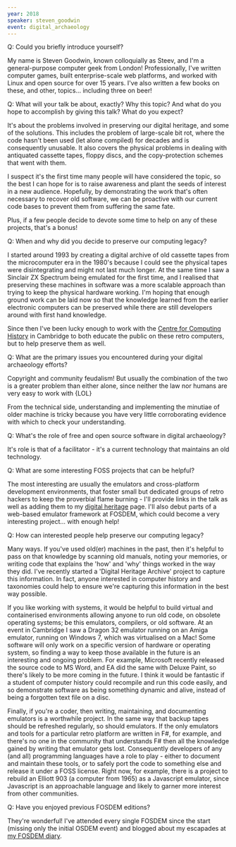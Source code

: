 ```yaml
---
year: 2018
speaker: steven_goodwin 
event: digital_archaeology
---
```


Q: Could you briefly introduce yourself?

My name is Steven Goodwin, known colloquially as Steev, and I'm a general-purpose computer geek from London! Professionally, I've written computer games, built enterprise-scale web platforms, and worked with Linux and open source for over 15 years. I've also written a few books on these, and other, topics... including three on beer!

Q: What will your talk be about, exactly? Why this topic? And what do you hope to accomplish by giving this talk? What do you expect?

It's about the problems involved in preserving our digital heritage, and some of the solutions. This includes the problem of large-scale bit rot, where the code hasn't been used (let alone compiled) for decades and is consequently unusable. It also covers the physical problems in dealing with antiquated cassette tapes, floppy discs, and the copy-protection schemes that went with them.

I suspect it's the first time many people will have considered the topic, so the best I can hope for is to raise awareness and plant the seeds of interest in a new audience. Hopefully, by demonstrating the work that's often necessary to recover old software, we can be proactive with our current code bases to prevent them from suffering the same fate.

Plus, if a few people decide to devote some time to help on any of these projects, that's a bonus!

Q: When and why did you decide to preserve our computing legacy?

I started around 1993 by creating a digital archive of old cassette tapes from the microcomputer era in the 1980's because I could see the physical tapes were disintegrating and might not last much longer. At the same time I saw a Sinclair ZX Spectrum being emulated for the first time, and I realised that preserving these machines in software was a more scalable approach than trying to keep the physical hardware working. I'm hoping that enough ground work can be laid now so that the knowledge learned from the earlier electronic computers can be preserved while there are still developers around with first hand knowledge.

Since then I've been lucky enough to work with the [Centre for Computing History](http://www.computinghistory.org.uk/) in Cambridge to both educate the public on these retro computers, but to help preserve them as well.

Q: What are the primary issues you encountered during your digital archaeology efforts?

Copyright and community feudalism! But usually the combination of the two is a greater problem than either alone, since neither the law nor humans are very easy to work with {LOL}  

From the technical side, understanding and implementing the minutiae of older machine is tricky because you have very little corroborating evidence with which to check your understanding.

Q: What's the role of free and open source software in digital archaeology?

It's role is that of a facilitator - it's a current technology that maintains an old technology.

Q: What are some interesting FOSS projects that can be helpful?

The most interesting are usually the emulators and cross-platform development environments, that foster small but dedicated groups of retro hackers to keep the proverbial flame burning - I'll provide links in the talk as well as adding them to my [digital heritage](http://marquisdegeek.com/digital_heritage) page. I'll also debut parts of a web-based emulator framework at FOSDEM, which could become a very interesting project... with enough help!

Q: How can interested people help preserve our computing legacy?

Many ways. If you've used old(er) machines in the past, then it's helpful to pass on that knowledge by scanning old manuals, noting your memories, or writing code that explains the 'how' and 'why' things worked in the way they did. I've recently started a 'Digital Heritage Archive' project to capture this information. In fact, anyone interested in computer history and taxonomies could help to ensure we're capturing this information in the best way possible.

If you like working with systems, it would be helpful to build virtual and containerised environments allowing anyone to run old code, on obsolete operating systems; be this emulators, compilers, or old software. At an event in Cambridge I saw a Dragon 32 emulator running on an Amiga emulator, running on Windows 7, which was virtualised on a Mac! Some software will only work on a specific version of hardware or operating system, so finding a way to keep those available in the future is an interesting and ongoing problem. For example, Microsoft recently released the source code to MS Word, and EA did the same with Deluxe Paint, so there's likely to be more coming in the future. I think it would be fantastic if a student of computer history could recompile and run this code easily, and so demonstrate software as being something dynamic and alive, instead of being a forgotten text file on a disc.

Finally, if you're a coder, then writing, maintaining, and documenting emulators is a worthwhile project. In the same way that backup tapes should be refreshed regularly, so should emulators. If the only emulators and tools for a particular retro platform are written in F#, for example, and there's no one in the community that understands F# then all the knowledge gained by writing that emulator gets lost. Consequently developers of any (and all) programming languages have a role to play - either to document and maintain these tools, or to safely port the code to something else and release it under a FOSS license. Right now, for example, there is a project to rebuild an Elliott 903 (a computer from 1965) as a Javascript emulator, since Javascript is an approachable language and likely to garner more interest from other communities.

Q: Have you enjoyed previous FOSDEM editions?

They're wonderful! I've attended every single FOSDEM since the start (missing only the initial OSDEM event) and blogged about my escapades at [my FOSDEM diary](http://marquisdegeek.com/words_fosdem).
